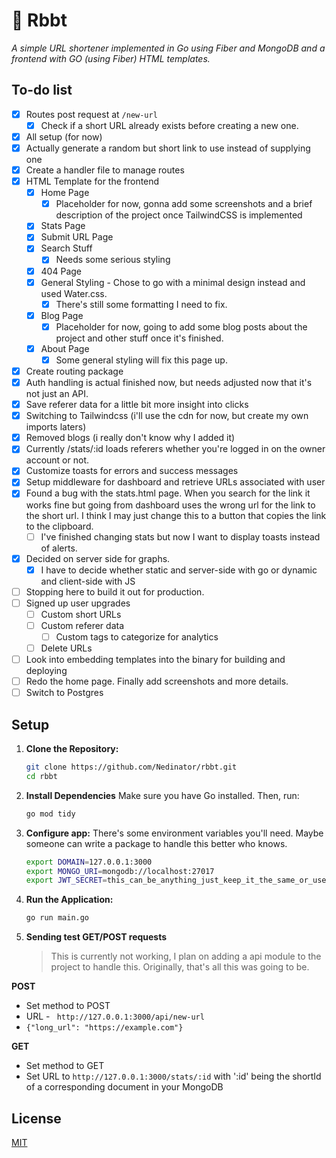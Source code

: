 # 🐸 Rbbt

_A simple URL shortener implemented in Go using Fiber and MongoDB and a frontend with GO (using Fiber) HTML templates._

## To-do list

- [x] Routes post request at `/new-url`
  - [x] Check if a short URL already exists before creating a new one.
- [x] All setup (for now)
- [x] Actually generate a random but short link to use instead of supplying one
- [x] Create a handler file to manage routes
- [x] HTML Template for the frontend
  - [x] Home Page
    - [x] Placeholder for now, gonna add some screenshots and a brief description of the project once TailwindCSS is implemented
  - [x] Stats Page
  - [x] Submit URL Page
  - [x] Search Stuff
    - [x] Needs some serious styling
  - [x] 404 Page
  - [x] General Styling - Chose to go with a minimal design instead and used Water.css.
    - [x] There's still some formatting I need to fix.
  - [x] Blog Page
    - [x] Placeholder for now, going to add some blog posts about the project and other stuff once it's finished.
  - [x] About Page
    - [x] Some general styling will fix this page up.
- [x] Create routing package
- [x] Auth handling is actual finished now, but needs adjusted now that it's not just an API.
- [x] Save referer data for a little bit more insight into clicks
- [x] Switching to Tailwindcss (i'll use the cdn for now, but create my own imports laters)
- [x] Removed blogs (i really don't know why I added it)
- [x] Currently /stats/:id loads referers whether you're logged in on the owner account or not.
- [x] Customize toasts for errors and success messages
- [x] Setup middleware for dashboard and retrieve URLs associated with user
- [x] Found a bug with the stats.html page. When you search for the link it works fine but going from dashboard uses the wrong url for the link to the short url. I think I may just change this to a button that copies the link to the clipboard.
  - [ ] I've finished changing stats but now I want to display toasts instead of alerts.
- [x] Decided on server side for graphs.
  - [x] I have to decide whether static and server-side with go or dynamic and client-side with JS
- [ ] Stopping here to build it out for production.
- [ ] Signed up user upgrades
  - [ ] Custom short URLs
  - [ ] Custom referer data
    - [ ] Custom tags to categorize for analytics
  - [ ] Delete URLs
- [ ] Look into embedding templates into the binary for building and deploying
- [ ] Redo the home page. Finally add screenshots and more details.
- [ ] Switch to Postgres

## Setup

1. **Clone the Repository:**

   ```bash
   git clone https://github.com/Nedinator/rbbt.git
   cd rbbt
   ```

2. **Install Dependencies**
   Make sure you have Go installed. Then, run:

   ```bash
   go mod tidy
   ```

3. **Configure app:**
   There's some environment variables you'll need. Maybe someone can write a package to handle this better who knows.

   ```bash
   export DOMAIN=127.0.0.1:3000
   export MONGO_URI=mongodb://localhost:27017
   export JWT_SECRET=this_can_be_anything_just_keep_it_the_same_or_users_cant_login
   ```

4. **Run the Application:**

   ```bash
   go run main.go
   ```

5. **Sending test GET/POST requests**
   > This is currently not working, I plan on adding a api module to the project to handle this. Originally, that's all this was going to be.

**POST**

- Set method to POST
- URL - ` http://127.0.0.1:3000/api/new-url`
- `{"long_url": "https://example.com"}`

**GET**

- Set method to GET
- Set URL to `http://127.0.0.1:3000/stats/:id` with ':id' being the shortId of a corresponding document in your MongoDB

## License

[MIT](https://choosealicense.com/licenses/mit/)
